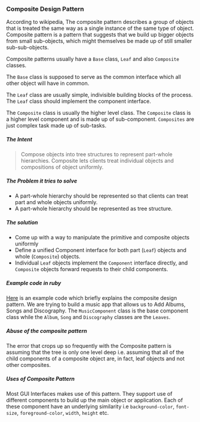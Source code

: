### Composite Design Pattern
According to wikipedia, The composite pattern describes a group of objects that is treated the same way as a single instance of the same type of object. Composite pattern is a pattern that suggests that we build up bigger objects from small sub-objects, which might themselves be made up of still smaller sub-sub-objects.

Composite patterns usually have a `Base` class, `Leaf` and also `Composite` classes.

The `Base` class is supposed to serve as the common interface which all other object will have in common.

The `Leaf` class are usually simple, indivisible building blocks of the process. The `Leaf` class should implement the component interface.

The `Composite` class is usually the higher level class. The `Composite` class is a higher level component and is made up of sub-component. `Composites` are just complex task made up of sub-tasks.


##### The Intent
> Compose objects into tree structures to represent part-whole hierarchies. Composite lets clients treat individual objects and compositions of object uniformly.

##### The Problem it tries to solve
- A part-whole hierarchy should be represented so that clients can treat part and whole objects uniformly.
- A part-whole hierarchy should be represented as tree structure.

##### The solution
- Come up with a way to manipulate the primitive and composite objects uniformly
- Define a unified Component interface for both part (`Leaf`) objects and whole (`Composite`) objects.
- Individual `Leaf` objects implement the `Component` interface directly, and `Composite` objects forward requests to their child components.

##### Example code in ruby
[Here]() is an example code which briefly explains the composite design pattern. We are trying to build a music app that allows us to Add Albums, Songs and Discography. The `MusicComponent` class is the base component class while the `Album`, `Song` and `Discography` classes are the `Leaves`.

##### Abuse of the composite pattern
The error that crops up so frequently with the Composite pattern is assuming that the tree is only one level deep i.e. assuming that all of the child components of a composite object are, in fact, leaf objects and not other composites.

##### Uses of Composite Pattern
Most GUI Interfaces makes use of this pattern. They support use of different components to build up the main object or application. Each of these component have an underlying similarity i.e `background-color`, `font-size`, `foreground-color`, `width`, `height` etc.
